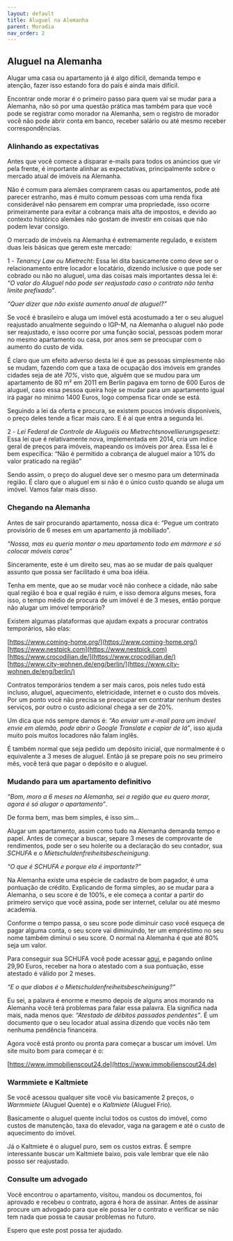 ```yaml
---
layout: default
title: Aluguel na Alemanha
parent: Moradia
nav_order: 2
---
```


## Aluguel na Alemanha

Alugar uma casa ou apartamento já é algo difícil, demanda tempo e atenção, fazer isso estando fora do país é ainda mais difícil.

Encontrar onde morar é o primeiro passo para quem vai se mudar para a Alemanha, não só por uma questão prática mas também para que você pode se registrar como morador na Alemanha, sem o registro de morador você não pode abrir conta em banco, receber salário ou até mesmo receber correspondências.

### Alinhando as expectativas

Antes que você comece a disparar e-mails para todos os anúncios que vir pela frente, é importante alinhar as expectativas, principalmente sobre o mercado atual de imóveis na Alemanha.

Não é comum para alemães comprarem casas ou apartamentos, pode até parecer estranho, mas é muito comum pessoas com uma renda fixa considerável não pensarem em comprar uma propriedade, isso ocorre primeiramente para evitar a cobrança mais alta de impostos, e devido ao contexto histórico alemães não gostam de investir em coisas que não podem levar consigo.

O mercado de imóveis na Alemanha é extremamente regulado, e existem duas leis básicas que gerem este mercado:

1 - *Tenancy Law ou Mietrecht:* Essa lei dita basicamente como deve ser o relacionamento entre locador e locatário, dizendo inclusive o que pode ser cobrado ou não no aluguel, uma das coisas mais importantes dessa lei é: _“O valor do Aluguel não pode ser reajustado caso o contrato não tenha limite prefixado”_.

_“Quer dizer que não existe aumento anual de aluguel?”_

Se você é brasileiro e aluga um imóvel está acostumado a ter o seu aluguel reajustado anualmente seguindo o IGP-M, na Alemanha o aluguel não pode ser reajustado, e isso ocorre por uma função social, pessoas podem morar no mesmo apartamento ou casa, por anos sem se preocupar com o aumento do custo de vida.

É claro que um efeito adverso desta lei é que as pessoas simplesmente não se mudam, fazendo com que a taxa de ocupação dos imóveis em grandes cidades seja de até *70%*, visto que, alguém que se mudou para um apartamento de 80 m² em 2011 em Berlin pagava em torno de 600 Euros de aluguel, caso essa pessoa queira hoje se mudar para um apartamento igual irá pagar no mínimo 1400 Euros, logo compensa ficar onde se está.

Seguindo a lei da oferta e procura, se existem poucos imóveis disponíveis, o preço deles tende a ficar mais caro. E é aí que entra a segunda lei.

2 - *Lei Federal de Controle de Aluguéis ou Mietrechtsnovellierungsgesetz*: Essa lei que é relativamente nova, implementada em 2014, cria um índice geral de preços para imóveis, mapeando os imóveis por área. Essa lei é bem específica: “Não é permitido a cobrança de aluguel maior a 10% do valor praticado na região”

Sendo assim, o preço do aluguel deve ser o mesmo para um determinada região. É claro que o aluguel em si não é o único custo quando se aluga um imóvel. Vamos falar mais disso.

### Chegando na Alemanha

Antes de sair procurando apartamento, nossa dica é: “Pegue um contrato provisório de 6 meses em um apartamento já mobiliado”.

_“Nossa, mas eu queria montar o meu apartamento todo em mármore e só colocar móveis caros”_

Sinceramente, este é um direito seu, mas ao se mudar de país qualquer assunto que possa ser facilitado é uma boa idéia.

Tenha em mente, que ao se mudar você não conhece a cidade, não sabe qual região é boa e qual região é ruim, e isso demora alguns meses, fora isso, o tempo médio de procura de um imóvel é de 3 meses, então porque não alugar um imóvel temporário?

Existem algumas plataformas que ajudam expats a procurar contratos temporários, são elas:

[https://www.coming-home.org/](https://www.coming-home.org/)
[https://www.nestpick.com](https://www.nestpick.com)
[https://www.crocodilian.de/](https://www.crocodilian.de/)
[https://www.city-wohnen.de/eng/berlin/](https://www.city-wohnen.de/eng/berlin/)

Contratos temporários tendem a ser mais caros, pois neles tudo está incluso, aluguel, aquecimento, eletricidade, internet e o custo dos móveis. Por um ponto você não precisa se preocupar em contratar nenhum destes serviços, por outro o custo adicional chega a ser de 20%.

Um dica que nós sempre damos é: _“Ao enviar um e-mail para um imóvel envie em alemão, pode abrir o Google Translate e copiar de lá”_, isso ajuda muito pois muitos locadores não falam inglês.

É também normal que seja pedido um depósito inicial, que normalmente é o equivalente a 3 meses de aluguel. Então já se prepare pois no seu primeiro mês, você terá que pagar o depósito e o aluguel.

### Mudando para um apartamento definitivo

_“Bom, moro a 6 meses na Alemanha, sei a região que eu quero morar, agora é só alugar o apartamento”_.

De forma bem, mas bem simples, é isso sim…

Alugar um apartamento, assim como tudo na Alemanha demanda tempo e papel. Antes de começar a buscar, separe 3 meses de comprovante de rendimentos, pode ser o seu holerite ou a declaração do seu contador, sua *SCHUFA* e o *Mietschuldenfreiheitsbescheinigung*.

_“O que é SCHUFA e porque ela é importante?”_

Na Alemanha existe uma espécie de cadastro de bom pagador, é uma pontuação de crédito. Explicando de forma simples, ao se mudar para a Alemanha, o seu score  é de 100%, e ele começa a contar a partir do primeiro serviço que você assina, pode ser internet, celular ou até mesmo academia.

Conforme o tempo passa, o seu score  pode diminuir caso você esqueça de pagar alguma conta, o seu score vai diminuindo, ter um empréstimo no seu nome também diminui o seu score. O normal na Alemanha é que até 80% seja um valor.

Para conseguir sua SCHUFA você pode acessar [aqui](https://www.meineschufa.de/index.php?site=1), e pagando online 29,90 Euros, receber na hora o atestado com a sua pontuação, esse atestado é válido por 2 meses.

_“E o que diabos é o Mietschuldenfreiheitsbescheinigung?”_

Eu sei, a palavra é enorme e mesmo depois de alguns anos morando na Alemanha você terá problemas para falar essa palavra. Ela significa nada mais, nada menos que: _“Atestado de débitos passados pendentes”_. É um documento que o seu locador atual assina dizendo que vocês não tem nenhuma pendência financeira.

Agora você está pronto ou pronta para começar a buscar um imóvel. Um site muito bom para começar é o:

[https://www.immobilienscout24.de](https://www.immobilienscout24.de)

### Warmmiete e Kaltmiete

Se você acessou qualquer site você viu basicamente 2 preços, o _Warmmiete_ (Aluguel Quente) e o _Kaltmiete_ (Aluguel Frio).

Basicamente o aluguel quente inclui todos os custos do imóvel, como custos de manutenção, taxa do elevador, vaga na garagem e até o custo de aquecimento do imóvel.

Já o Kaltmiete é o aluguel puro, sem os custos extras. É sempre interessante buscar um Kaltmiete baixo, pois vale lembrar que ele não posso ser reajustado.

### Consulte um advogado

Você encontrou o apartamento, visitou, mandou os documentos, foi aprovado e recebeu o contrato, agora é hora de assinar. Antes de assinar procure um advogado para que ele possa ler o contrato e verificar se não tem nada que possa te causar problemas no futuro.

Espero que este post possa ter ajudado.

